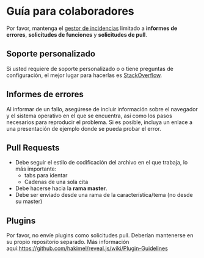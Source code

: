 # Guía para colaboradores

Por favor, mantenga el [gestor de incidencias](http://github.com/cubantech/slides.cuban.tech/issues) limitado a **informes de errores**, **solicitudes de funciones** y **solicitudes de pull**.

## Soporte personalizado

Si usted requiere de soporte personalizado o o tiene preguntas de configuración, el mejor lugar para hacerlas es [StackOverflow](http://stackoverflow.com/questions/tagged/reveal.js).

## Informes de errores

Al informar de un fallo, asegúrese de incluir información sobre el navegador y el sistema operativo en el que se encuentra, así como los pasos necesarios para reproducir el problema. Si es posible, incluya un enlace a una presentación de ejemplo donde se pueda probar el error.

## Pull Requests

- Debe seguir el estilo de codificación del archivo en el que trabaja, lo más importante:
  - tabs para identar
  - Cadenas de una sola cita
- Debe hacerse hacia la **rama master**.
- Debe ser enviado desde una rama de la característica/tema (no desde su master)

## Plugins

Por favor, no envíe plugins como solicitudes pull. Deberían mantenerse en su propio repositorio separado. Más información aquí:<https://github.com/hakimel/reveal.js/wiki/Plugin-Guidelines>
